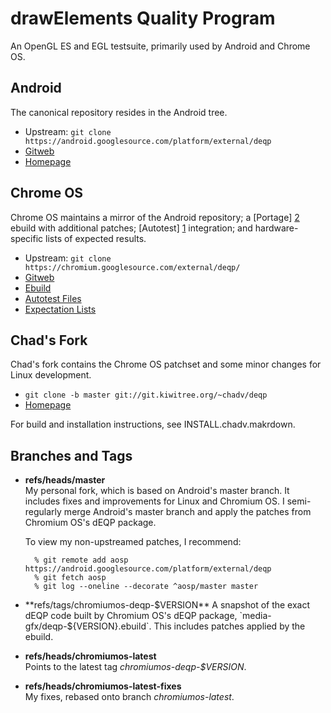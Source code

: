 drawElements Quality Program
============================

An OpenGL ES and EGL testsuite, primarily used by Android and Chrome OS.


Android
-------
The canonical repository resides in the Android tree.

- Upstream: `git clone https://android.googlesource.com/platform/external/deqp`
- [Gitweb](https://android.googlesource.com/platform/external/deqp)
- [Homepage](https://source.android.com/devices/graphics/testing.html)


Chrome OS
---------
Chrome OS maintains a mirror of the Android repository; a [Portage] [2] ebuild
with additional patches; [Autotest] [1] integration; and hardware-specific
lists of expected results.

- Upstream: `git clone https://chromium.googlesource.com/external/deqp/`
- [Gitweb](https://chromium.googlesource.com/external/deqp/)
- [Ebuild](https://chromium.googlesource.com/chromiumos/overlays/chromiumos-overlay/+/master/media-gfx/deqp/)
- [Autotest Files](https://chromium.googlesource.com/chromiumos/third_party/autotest/+/master/client/site_tests/graphics_dEQP/)
- [Expectation Lists](https://chromium.googlesource.com/chromiumos/third_party/autotest/+/master/client/site_tests/graphics_dEQP/expectations/)


Chad's Fork
-----------
Chad's fork contains the Chrome OS patchset and some minor changes for Linux
development.

- `git clone -b master git://git.kiwitree.org/~chadv/deqp`
- [Homepage](http://git.kiwitree.net/cgit/~chadv/deqp/about)

For build and installation instructions, see INSTALL.chadv.makrdown.


Branches and Tags
-----------------
- **refs/heads/master**  
  My personal fork, which is based on Android's master branch. It includes
  fixes and improvements for Linux and Chromium OS. I semi-regularly merge
  Android's master branch and apply the patches from Chromium OS's dEQP
  package.

  To view my non-upstreamed patches, I recommend:  

        % git remote add aosp https://android.googlesource.com/platform/external/deqp
        % git fetch aosp
        % git log --oneline --decorate ^aosp/master master

- **refs/tags/chromiumos-deqp-$VERSION**  
  A snapshot of the exact dEQP code built by Chromium OS's dEQP package,
  `media-gfx/deqp-${VERSION}.ebuild`. This includes patches applied by the
  ebuild.

- **refs/heads/chromiumos-latest**  
  Points to the latest tag *chromiumos-deqp-$VERSION*.

- **refs/heads/chromiumos-latest-fixes**  
  My fixes, rebased onto branch *chromiumos-latest*.




[1]: http://autotest.github.io/
[2]: https://en.wikipedia.org/wiki/Portage_(software)
